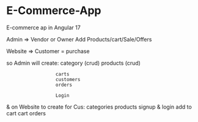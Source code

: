 # E-Commerce-App
E-commerce ap in Angular 17

Admin => Vendor or Owner
          Add Products/cart/Sale/Offers

Website => 
          Customer = purchase



so Admin will create: 
                      category (crud)
                      products (crud)

                      carts
                      customers
                      orders

                      Login

& on Website to create for Cus:
                      categories
                      products
                      signup & login
                      add to cart
                      cart
                      orders

                      
